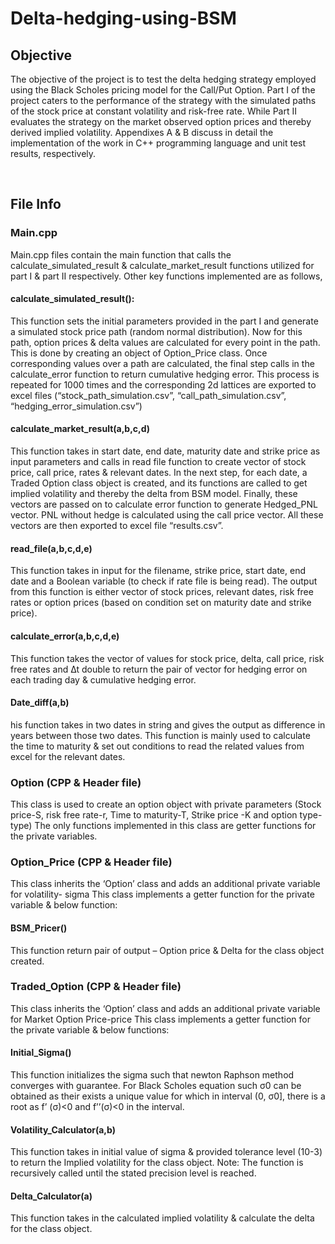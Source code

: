 # Delta-hedging-using-BSM

## Objective
The objective of the project is to test the delta hedging strategy employed using the Black Scholes pricing model for the Call/Put Option. 
Part I of the project caters to the performance of the strategy with the simulated paths of the stock price at constant volatility and risk-free rate. While Part II evaluates the strategy on the market observed option prices and thereby derived implied volatility.
Appendixes A & B discuss in detail the implementation of the work in C++ programming language and unit test results, respectively.

 
## File Info

### Main.cpp
Main.cpp files contain the main function that calls the calculate_simulated_result & calculate_market_result functions utilized for part I & part II respectively. Other key functions implemented are as follows,

#### calculate_simulated_result(): 
This function sets the initial parameters provided in the part I and generate a simulated stock price path (random normal distribution). Now for this path, option prices & delta values are calculated for every point in the path. This is done by creating an object of Option_Price class. Once corresponding values over a path are calculated, the final step calls in the calculate_error function to return cumulative hedging error. This process is repeated for 1000 times and the corresponding 2d lattices are exported to excel files (“stock_path_simulation.csv”, “call_path_simulation.csv”, “hedging_error_simulation.csv”)

#### calculate_market_result(a,b,c,d)
This function takes in start date, end date, maturity date and strike price as input parameters and calls in read file function to create vector of stock price, call price, rates & relevant dates. In the next step, for each date, a Traded Option class object is created, and its functions are called to get implied volatility and thereby the delta from BSM model. Finally, these vectors are passed on to calculate error function to generate Hedged_PNL vector. PNL without hedge is calculated using the call price vector. All these vectors are then exported to excel file “results.csv”.

#### read_file(a,b,c,d,e)
This function takes in input for the filename, strike price, start date, end date and a Boolean variable (to check if rate file is being read). The output from this function is either vector of stock prices, relevant dates, risk free rates or option prices (based on condition set on maturity date and strike price).

#### calculate_error(a,b,c,d,e)
This function takes the vector of values for stock price, delta, call price, risk free rates and ∆t double to return the pair of vector for  hedging error on each trading day & cumulative hedging error.

#### Date_diff(a,b)
his function takes in two dates in string and gives the output as difference in years between those two dates. This function is mainly used to calculate the time to maturity & set out conditions to read the related values from excel for the relevant dates.

### Option (CPP & Header file)
This class is used to create an option object with private parameters (Stock price-S, risk free rate-r, Time to maturity-T, Strike price -K and option type-type)
The only functions implemented in this class are getter functions for the private variables.


### Option_Price (CPP & Header file)
This class inherits the ‘Option’ class and adds an additional private variable for volatility- sigma
This class implements a getter function for the private variable & below function:
#### BSM_Pricer()
This function return pair of output – Option price & Delta for the class object created.
 

### Traded_Option (CPP & Header file)
This class inherits the ‘Option’ class and adds an additional private variable for Market Option Price-price
This class implements a getter function for the private variable & below functions:
#### Initial_Sigma()
This function initializes the sigma such that newton Raphson method converges with guarantee. For Black Scholes equation such σ0 can be obtained as their exists a unique value for which in interval (0, σ0], there is a root as f’ (σ)<0 and f’’(σ)<0 in the interval.
#### Volatility_Calculator(a,b)
This function takes in initial value of sigma & provided tolerance level (10-3) to return the Implied volatility for the class object. Note: The function is recursively called until the stated precision level is reached.
#### Delta_Calculator(a)
This function takes in the calculated implied volatility & calculate the delta for the class object.
